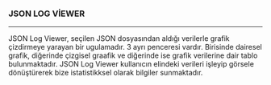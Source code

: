 ### JSON LOG VİEWER
---
JSON Log Viewer, seçilen JSON dosyasından aldığı verilerle grafik çizdirmeye yarayan bir ugulamadır. 3 ayrı penceresi vardır. Birisinde dairesel grafik, diğerinde çizgisel graafik ve diğerinde ise grafik verilerine dair tablo bulunmaktadır. 
JSON Log Viewer kullanıcın elindeki verileri işleyip görsele dönüştürerek bize istatistikksel olarak bilgiler sunmaktadır.

###

